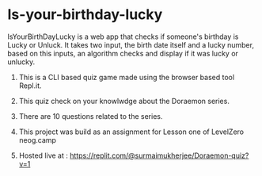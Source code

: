 # Is-your-birthday-lucky
IsYourBirthDayLucky is a web app that checks if someone's birthday is Lucky or Unluck. It takes two input, the birth date itself and a lucky number, based on this inputs, an algorithm checks and display if it was lucky or unlucky.

1. This is a CLI based quiz game made using the browser based tool Repl.it.

2. This quiz check on your knowlwdge about the Doraemon series.

3. There are 10 questions related to the series.

4. This project was build as an assignment for Lesson one of LevelZero neog.camp

5. Hosted live at : https://replit.com/@surmaimukherjee/Doraemon-quiz?v=1
